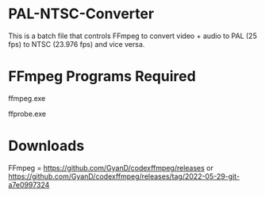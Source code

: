 # PAL-NTSC-Converter

This is a batch file that controls FFmpeg to convert video + audio to PAL (25 fps) to NTSC (23.976 fps) and vice versa.

# FFmpeg Programs Required

ffmpeg.exe

ffprobe.exe

# Downloads

FFmpeg = https://github.com/GyanD/codexffmpeg/releases or https://github.com/GyanD/codexffmpeg/releases/tag/2022-05-29-git-a7e0997324
